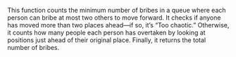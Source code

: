 This function counts the minimum number of bribes in a queue where each person can bribe at most two others to move forward. It checks if anyone has moved more than two places ahead—if so, it’s “Too chaotic.” Otherwise, it counts how many people each person has overtaken by looking at positions just ahead of their original place. Finally, it returns the total number of bribes.